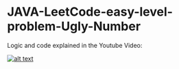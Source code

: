 # JAVA-LeetCode-easy-level-problem-Ugly-Number
Logic and code explained in the Youtube Video:

[![alt text](https://document-export.canva.com/nVSmU/DAFFjAnVSmU/26/thumbnail/0001.png?X-Amz-Algorithm=AWS4-HMAC-SHA256&X-Amz-Credential=AKIAQYCGKMUHWDTJW6UD%2F20220705%2Fus-east-1%2Fs3%2Faws4_request&X-Amz-Date=20220705T094101Z&X-Amz-Expires=14803&X-Amz-Signature=ebf93517b11bb05862873d5ce2961dfbc361a7a4de280faf82e5aa4bf9041b00&X-Amz-SignedHeaders=host&response-expires=Tue%2C%2005%20Jul%202022%2013%3A47%3A44%20GMT)](https://youtu.be/tyUjlU4Q_h4)
